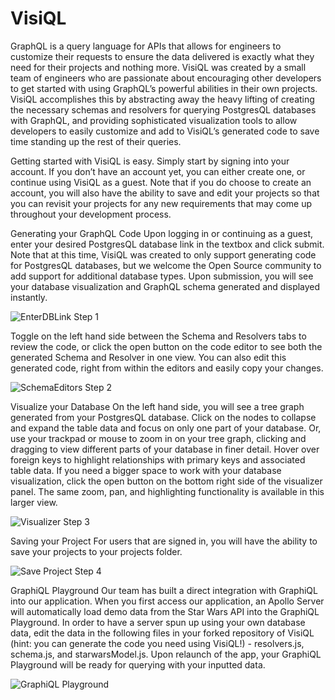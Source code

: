 # VisiQL

GraphQL is a query language for APIs that allows for engineers to customize their requests to ensure the data delivered is exactly what they need for their projects and nothing more. VisiQL was created by a small team of engineers who are passionate about encouraging other developers to get started with using GraphQL’s powerful abilities in their own projects. VisiQL accomplishes this by abstracting away the heavy lifting of creating the necessary schemas and resolvers for querying PostgresQL databases with GraphQL, and providing sophisticated visualization tools to allow developers to easily customize and add to VisiQL’s generated code to save time standing up the rest of their queries.

Getting started with VisiQL is easy. Simply start by signing into your account. If you don’t have an account yet, you can either create one, or continue using VisiQL as a guest. Note that if you do choose to create an account, you will also have the ability to save and edit your projects so that you can revisit your projects for any new requirements that may come up throughout your development process.

Generating your GraphQL Code
Upon logging in or continuing as a guest, enter your desired PostgresQL database link in the textbox and click submit. Note that at this time, VisiQL was created to only support generating code for PostgresQL databases, but we welcome the Open Source community to add support for additional database types. Upon submission, you will see your database visualization and GraphQL schema generated and displayed instantly.

![EnterDBLink Step 1](https://user-images.githubusercontent.com/13178363/205095938-2821b754-e139-4f96-a150-f12afe3a99be.gif)

Toggle on the left hand side between the Schema and Resolvers tabs to review the code, or click the open button on the code editor to see both the generated Schema and Resolver in one view. You can also edit this generated code, right from within the editors and easily copy your changes.

![SchemaEditors Step 2](https://user-images.githubusercontent.com/13178363/205095993-02de2679-af3b-4985-aaf8-396a6d8d343b.gif)

Visualize your Database
On the left hand side, you will see a tree graph generated from your PostgresQL database. Click on the nodes to collapse and expand the table data and focus on only one part of your database. Or, use your trackpad or mouse to zoom in on your tree graph, clicking and dragging to view different parts of your database in finer detail. Hover over foreign keys to highlight relationships with primary keys and associated table data. If you need a bigger space to work with your database visualization, click the open button on the bottom right side of the visualizer panel. The same zoom, pan, and highlighting functionality is available in this larger view.

![Visualizer Step 3](https://user-images.githubusercontent.com/13178363/205096055-4a42eea5-7fa1-485e-9338-ac0d4e4d6eed.gif)


Saving your Project
For users that are signed in, you will have the ability to save your projects to your projects folder.

![Save Project Step 4](https://user-images.githubusercontent.com/13178363/205096108-d40ba8fa-7768-43be-ab2d-d1b3bc0a3d1b.gif)

GraphiQL Playground
Our team has built a direct integration with GraphiQL into our application. When you first access our application, an Apollo Server will automatically load demo data from the Star Wars API into the GraphiQL Playground. In order to have a server spun up using your own database data, edit the data in the following files in your forked repository of VisiQL (hint: you can generate the code you need using VisiQL!) - resolvers.js, schema.js, and starwarsModel.js. Upon relaunch of the app, your GraphiQL Playground will be ready for querying with your inputted data. 

![GraphiQL Playground](https://user-images.githubusercontent.com/13178363/205096199-77fb5e27-c422-4e9f-95df-a8607d99a9e3.gif)
